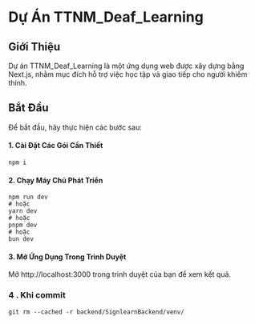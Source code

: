 # Dự Án TTNM_Deaf_Learning
## Giới Thiệu
  Dự án TTNM_Deaf_Learning là một ứng dụng web được xây dựng bằng Next.js, nhằm mục đích hỗ trợ việc học tập và giao tiếp cho người khiếm thính.

## Bắt Đầu
  Để bắt đầu, hãy thực hiện các bước sau:

#### 1. Cài Đặt Các Gói Cần Thiết
    npm i
#### 2. Chạy Máy Chủ Phát Triển
    npm run dev
    # hoặc
    yarn dev
    # hoặc
    pnpm dev
    # hoặc
    bun dev
#### 3. Mở Ứng Dụng Trong Trình Duyệt
Mở http://localhost:3000 trong trình duyệt của bạn để xem kết quả.

### 4 . Khi commit 
    git rm --cached -r backend/SignlearnBackend/venv/


